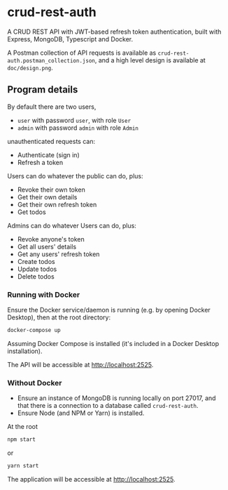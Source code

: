 # crud-rest-auth

A CRUD REST API with JWT-based refresh token authentication, built with
Express, MongoDB, Typescript and Docker.

A Postman collection of API requests is available as
`crud-rest-auth.postman_collection.json`, and a high level design is available
at `doc/design.png`.

## Program details

By default there are two users,

- `user` with password `user`, with role `User`
- `admin` with password `admin` with role `Admin`

unauthenticated requests can:

- Authenticate (sign in)
- Refresh a token

Users can do whatever the public can do, plus:

- Revoke their own token
- Get their own details
- Get their own refresh token
- Get todos

Admins can do whatever Users can do, plus:

- Revoke anyone's token
- Get all users' details
- Get any users' refresh token
- Create todos
- Update todos
- Delete todos

### Running with Docker

Ensure the Docker service/daemon is running (e.g. by opening Docker Desktop),
then at the root directory:

```bash
docker-compose up
```

Assuming Docker Compose is installed (it's included in a Docker Desktop
installation).

The API will be accessible at <http://localhost:2525>.

### Without Docker

- Ensure an instance of MongoDB is running locally on port 27017, and that there
  is a connection to a database called `crud-rest-auth`.
- Ensure Node (and NPM or Yarn) is installed.

At the root

```bash
npm start
```

or

```bash
yarn start
```

The application will be accessible at <http://localhost:2525>.
